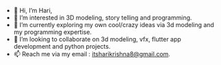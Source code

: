 - 👋 Hi, I’m Hari,
- 👀 I’m interested in 3D modeling, story telling and programming.
- 🌱 I’m currently exploring my own cool/crazy ideas via 3d modeling and my programming expertise. 
- 💞️ I’m looking to collaborate on 3d modeling, vfx, flutter app development and python projects.
- 📫 Reach me via my email : itsharikrishna8@gmail.com.
